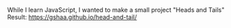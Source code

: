 While I learn JavaScript, I wanted to make a small project "Heads and Tails"
Result:
https://gshaa.github.io/head-and-tail/

